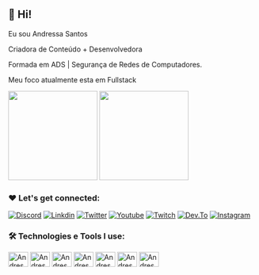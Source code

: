 ## 👩 Hi!

Eu sou Andressa Santos
 
Criadora de Conteúdo + Desenvolvedora

Formada em ADS | Segurança de Redes de Computadores.

Meu foco atualmente esta em Fullstack

<div>
  <img height="180em" src="https://github-readme-stats.vercel.app/api?username=phnevesbr&show_icons=true&theme=tokyonight"/>
  <img height="180em" src="https://github-readme-stats.vercel.app/api/top-langs/?username=phnevesbr&layout=compact&theme=tokyonight"/>
</div>

### ❤️ Let's get connected:

[![Discord](https://img.shields.io/badge/Discord-7289DA?style=for-the-badge&logo=discord&logoColor=white)](https://discord.gg/n9KBKHPA3H)
[![Linkdin](https://img.shields.io/badge/LinkedIn-0077B5?style=for-the-badge&logo=linkedin&logoColor=white)](https://www.linkedin.com/in/andressanassantos/)
[![Twitter](https://img.shields.io/badge/Twitter-1DA1F2?style=for-the-badge&logo=twitter&logoColor=white)](https://twitter.com/andressacodes)
[![Youtube](https://img.shields.io/badge/YouTube-FF0000?style=for-the-badge&logo=youtube&logoColor=white)](https://www.youtube.com/c/andressacodes)
[![Twitch](https://img.shields.io/badge/Twitch-9146FF?style=for-the-badge&logo=twitch&logoColor=white)](https://www.twitch.tv/andressacodes)
[![Dev.To](https://img.shields.io/badge/dev.to-0A0A0A?style=for-the-badge&logo=dev.to&logoColor=white)](https://dev.to/andressansantos)
[![Instagram](https://img.shields.io/badge/Instagram-E4405F?style=for-the-badge&logo=instagram&logoColor=white)](https://www.instagram.com/andressacodes/)

### 🛠️ Technologies e Tools I use:

<div>
<img align="center" alt="Andressa-html" height="30" width="40" src="https://cdn.jsdelivr.net/gh/devicons/devicon/icons/html5/html5-original.svg"/>
<img align="center" alt="Andressa-css" height="30" width="40" src="https://cdn.jsdelivr.net/gh/devicons/devicon/icons/css3/css3-original.svg"/>
<img align="center" alt="Andressa-wp" height="30" width="40" src="https://cdn.jsdelivr.net/gh/devicons/devicon/icons/wordpress/wordpress-plain-wordmark.svg"/>
<img align="center" alt="Andressa-js" height="30" width="40" src="https://cdn.jsdelivr.net/gh/devicons/devicon/icons/javascript/javascript-original.svg"/>
<img align="center" alt="Andressa-php" height="30" width="40" src="https://cdn.jsdelivr.net/gh/devicons/devicon/icons/php/php-plain.svg"/>
<img align="center" alt="Andressa-ruby" height="30" width="40" src="https://cdn.jsdelivr.net/gh/devicons/devicon/icons/ruby/ruby-original.svg"/>
<img align="center" alt="Andressa-lara" height="30" width="40" src="https://cdn.jsdelivr.net/gh/devicons/devicon/icons/laravel/laravel-plain.svg"/>


</div>
